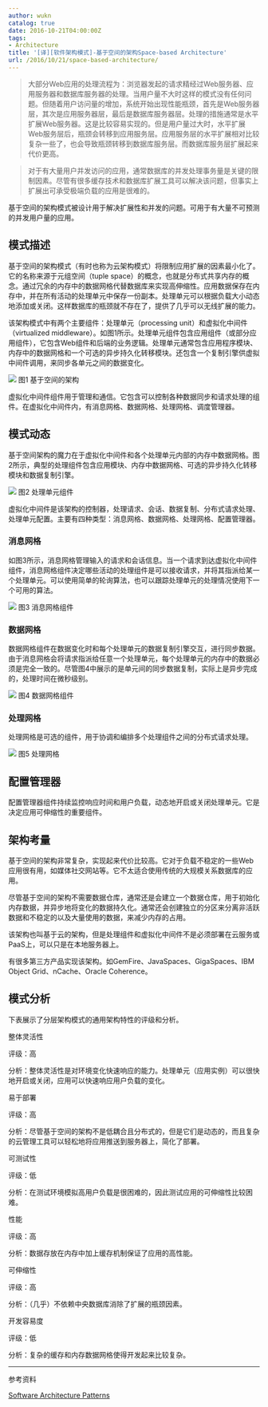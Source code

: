 ```yaml
---
author: wukn
catalog: true
date: 2016-10-21T04:00:00Z
tags:
- Architecture
title: '[译][软件架构模式]-基于空间的架构Space-based Architecture'
url: /2016/10/21/space-based-architecture/
---
```


> 大部分Web应用的处理流程为：浏览器发起的请求精经过Web服务器、应用服务器和数据库服务器的处理。当用户量不大时这样的模式没有任何问题。但随着用户访问量的增加，系统开始出现性能瓶颈，首先是Web服务器层，其次是应用服务器层，最后是数据库服务器层。处理的措施通常是水平扩展Web服务器。这是比较容易实现的。但是用户量过大时，水平扩展Web服务层后，瓶颈会转移到应用服务层。应用服务层的水平扩展相对比较复杂一些了，也会导致瓶颈转移到数据库服务层。而数据库服务层扩展起来代价更高。

> 对于有大量用户并发访问的应用，通常数据库的并发处理事务量是关键的限制因素。尽管有很多缓存技术和数据库扩展工具可以解决该问题，但事实上扩展出可承受极端负载的应用是很难的。

<!--more-->

基于空间的架构模式被设计用于解决扩展性和并发的问题。可用于有大量不可预测的并发用户量的应用。

## 模式描述

基于空间的架构模式（有时也称为云架构模式）将限制应用扩展的因素最小化了。它的名称来源于元组空间（tuple space）的概念，也就是分布式共享内存的概念。通过冗余的内存中的数据网格代替数据库来实现高伸缩性。应用数据保存在内存中，并在所有活动的处理单元中保存一份副本。处理单元可以根据负载大小动态地添加或关闭。这样数据库的瓶颈就不存在了，提供了几乎可以无线扩展的能力。

该架构模式中有两个主要组件：处理单元（processing unit）和虚拟化中间件（virtualized middleware）。如图1所示。处理单元组件包含应用组件（或部分应用组件），它包含Web组件和后端的业务逻辑。处理单元通常包含应用程序模块、内存中的数据网格和一个可选的异步持久化转移模块。还包含一个复制引擎供虚拟中间件调用，来同步各单元之间的数据变化。

![](/img/post/software_architecture_pattern/space_based_architecture/space_based_architecture.png)
图1 基于空间的架构

虚拟化中间件组件用于管理和通信。它包含可以控制各种数据同步和请求处理的组件。在虚拟化中间件内，有消息网格、数据网格、处理网格、调度管理器。

## 模式动态

基于空间架构的魔力在于虚拟化中间件和各个处理单元内部的内存中数据网格。图2所示，典型的处理组件包含应用模块、内存中数据网格、可选的异步持久化转移模块和数据复制引擎。

![](/img/post/software_architecture_pattern/space_based_architecture/processing_unit.png)
图2 处理单元组件

虚拟化中间件是该架构的控制器，处理请求、会话、数据复制、分布式请求处理、处理单元配置。主要有四种类型：消息网格、数据网格、处理网格、配置管理器。

### 消息网格

如图3所示，消息网格管理输入的请求和会话信息。当一个请求到达虚拟化中间件组件，消息网格组件决定哪些活动的处理组件是可以接收请求，并将其指派给某一个处理单元。可以使用简单的轮询算法，也可以跟踪处理单元的处理情况使用下一个可用的算法。

![](/img/post/software_architecture_pattern/space_based_architecture/messaging_grid.png)
图3 消息网格组件

### 数据网格

数据网格组件在数据变化时和每个处理单元的数据复制引擎交互，进行同步数据。由于消息网格会将请求指派给任意一个处理单元，每个处理单元的内存中的数据必须是完全一致的。尽管图4中展示的是单元间的同步数据复制，实际上是异步完成的，处理时间在微秒级别。

![](/img/post/software_architecture_pattern/space_based_architecture/data_grid.png)
图4 数据网格组件

### 处理网格

处理网格是可选的组件，用于协调和编排多个处理组件之间的分布式请求处理。

![](/img/post/software_architecture_pattern/space_based_architecture/processing_grid.png)
图5 处理网格

## 配置管理器

配置管理器组件持续监控响应时间和用户负载，动态地开启或关闭处理单元。它是决定应用可伸缩性的重要组件。

## 架构考量

基于空间的架构非常复杂，实现起来代价比较高。它对于负载不稳定的一些Web应用很有用，如媒体社交网站等。它不太适合使用传统的大规模关系数据库的应用。

尽管基于空间的架构不需要数据仓库，通常还是会建立一个数据仓库，用于初始化内存数据，并异步地将变化的数据持久化。通常还会创建独立的分区来分离非活跃数据和不稳定的以及大量使用的数据，来减少内存的占用。

该架构也叫基于云的架构，但是处理组件和虚拟化中间件不是必须部署在云服务或PaaS上，可以只是在本地服务器上。

有很多第三方产品实现该架构。如GemFire、JavaSpaces、GigaSpaces、IBM Object Grid、nCache、Oracle Coherence。

## 模式分析

下表展示了分层架构模式的通用架构特性的评级和分析。

整体灵活性

评级：高

分析：整体灵活性是对环境变化快速响应的能力。处理单元（应用实例）可以很快地开启或关闭，应用可以快速响应用户负载的变化。

易于部署

评级：高

分析：尽管基于空间的架构不是低耦合且分布式的，但是它们是动态的，而且复杂的云管理工具可以轻松地将应用推送到服务器上，简化了部署。

可测试性

评级：低

分析：在测试环境模拟高用户负载是很困难的，因此测试应用的可伸缩性比较困难。

性能

评级：高

分析：数据存放在内存中加上缓存机制保证了应用的高性能。

可伸缩性

评级：高

分析：（几乎）不依赖中央数据库消除了扩展的瓶颈因素。

开发容易度

评级：低

分析：复杂的缓存和内存数据网格使得开发起来比较复杂。

---

参考资料

[Software Architecture Patterns](http://www.oreilly.com/programming/free/software-architecture-patterns.csp)
